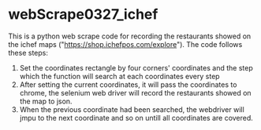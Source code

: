 # webScrape0327_ichef
This is a python web scrape code for recording the restaurants showed on the ichef maps ("https://shop.ichefpos.com/explore").
The code follows these steps:
1. Set the coordinates rectangle by four corners' coordinates and the step which the function will search at each coordinates every step
2. After setting the current coordinates, it will pass the coordinates to chrome, the selenium web driver will record the restaurants showed on the map to json.
3. When the previous coordinate had been searched, the webdriver will jmpu to the next coordinate and so on untill all coordinates are covered.
